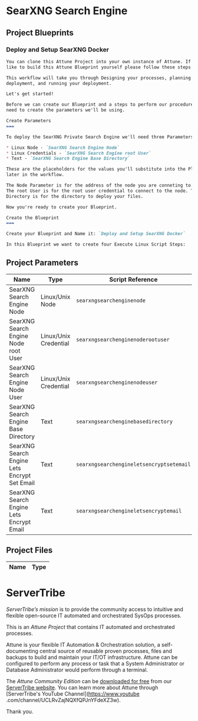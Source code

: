# SearXNG Search Engine




## Project Blueprints


### Deploy and Setup SearXNG Docker

```markdown
You can clone this Attune Project into your own instance of Attune. If you'd
like to build this Attune Blueprint yourself please follow these steps.

This workflow will take you through Designing your processes, planning your
deployment, and running your deployment.

Let's get started!

Before we can create our Blueprint and a steps to perform our procedure we 
need to create the parameters we'll be using.

Create Parameters
===

To deploy the SearXNG Private Search Engine we'll need three Parameters:

* Linux Node - `SearXNG Search Engine Node`
* Linux Credentials - `SearXNG Search Engine root User`
* Text - `SearXNG Search Engine Base Directory`

These are the placeholders for the values you'll substitute into the Plan
later in the workflow.

The Node Parameter is for the address of the node you are conneting to.
The root User is for the root user credential to connect to the node. The Base
Directory is for the directory to deploy your files.

Now you're ready to create your Blueprint.

Create the Blueprint
===

Create your Blueprint and Name it: `Deploy and Setup SearXNG Docker`

In this Blueprint we want to create four Execute Linux Script Steps:
```




## Project Parameters


| Name | Type | Script Reference |
| ---- | ---- | ---------------- |
| SearXNG Search Engine Node | Linux/Unix Node | `searxngsearchenginenode` |
| SearXNG Search Engine Node root User | Linux/Unix Credential | `searxngsearchenginenoderootuser` |
| SearXNG Search Engine Node User | Linux/Unix Credential | `searxngsearchenginenodeuser` |
| SearXNG Search Engine Base Directory | Text | `searxngsearchenginebasedirectory` |
| SearXNG Search Engine Lets Encrypt Set Email | Text | `searxngsearchengineletsencryptsetemail` |
| SearXNG Search Engine Lets Encrypt Email | Text | `searxngsearchengineletsencryptemail` |




## Project Files


| Name | Type |
| ---- | ---- |




# ServerTribe

*ServerTribe’s mission* is to provide the community access to intuitive and
flexible open-source IT automated and orchestrated SysOps processes.

This is an *Attune Project* that contains IT automated and orchestrated
processes.

Attune is your flexible IT Automation & Orchestration solution, a
self-documenting central source of reusable proven processes, files and
backups to build and maintain your IT/OT infrastructure. Attune can be
configured to perform any process or task that a System Administrator or
Database Administrator would perform through a terminal.

The *Attune Community Edition* can be
[downloaded for free](https://www.servertribe.com/comunity-edition/)
from our [ServerTribe website](https://www.servertribe.com/). You can learn
more about Attune through [ServerTribe's YouTube Channel](https://www.youtube
.com/channel/UCLRvZajNQXfQPJnYFdeXZ3w).


Thank you.

